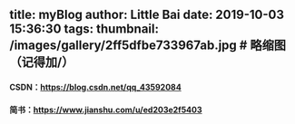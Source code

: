title: myBlog
author: Little Bai
date: 2019-10-03 15:36:30
tags:
thumbnail: /images/gallery/2ff5dfbe733967ab.jpg # 略缩图（记得加/）
---
#### CSDN：https://blog.csdn.net/qq_43592084
#### 简书：https://www.jianshu.com/u/ed203e2f5403